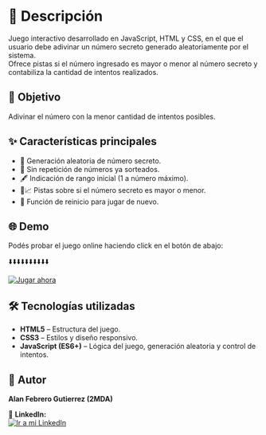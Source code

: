 # 🎯 Descripción  
Juego interactivo desarrollado en JavaScript, HTML y CSS, en el que el usuario debe adivinar un número secreto generado aleatoriamente por el sistema.  
Ofrece pistas si el número ingresado es mayor o menor al número secreto y contabiliza la cantidad de intentos realizados.

## 🎯 Objetivo  
Adivinar el número con la menor cantidad de intentos posibles.

## ✨ Características principales  
- 🌟 Generación aleatoria de número secreto.  
- 🚫 Sin repetición de números ya sorteados.  
- 🖋️ Indicación de rango inicial (1 a número máximo).  
- 🔢📈 Pistas sobre si el número secreto es mayor o menor.  
- 🔄 Función de reinicio para jugar de nuevo.  

## 🌐 Demo  
Podés probar el juego online haciendo click en el botón de abajo:  

⬇️⬇️⬇️⬇️⬇️⬇️⬇️⬇️⬇️⬇️  

[![Jugar ahora](https://img.shields.io/badge/🎯%20JUGAR%20AHORA-%23E91E63?style=for-the-badge&logo=google-chrome&logoColor=white)](https://alanfebrerogutierrez.github.io/Juego-Numero-Secreto/)

## 🛠️ Tecnologías utilizadas  
- **HTML5** – Estructura del juego.  
- **CSS3** – Estilos y diseño responsivo.  
- **JavaScript (ES6+)** – Lógica del juego, generación aleatoria y control de intentos.  

## 👤 Autor  
**Alan Febrero Gutierrez (2MDA)**  

📎 **LinkedIn:**  
[![Ir a mi LinkedIn](https://img.shields.io/badge/Ir%20a%20mi%20LinkedIn-%230A66C2?style=for-the-badge&logo=linkedin&logoColor=white)](https://www.linkedin.com/in/alanfebrerogutierrez/)
